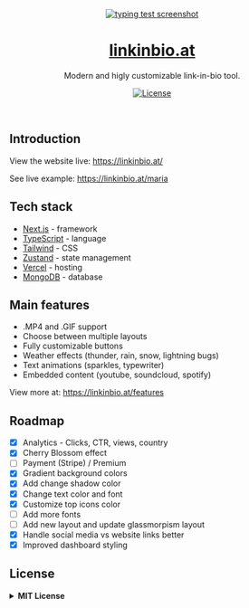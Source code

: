 <p align="center">
  <a href="https://linkinbio.at">
    <img alt="typing test screenshot" src="https://github.com/mariangle/linkinbio.at/assets/124585244/9eab0f9f-9963-4c65-8139-4de15593d0d5">
    <h1 align="center">linkinbio.at</h1>
  </a>
</p>

<p align="center">
  Modern and higly customizable link-in-bio tool.
</p>

<p align="center">
  <a href="https://www.linkedin.com/in/maria-nguyen-le">
    <img src="https://img.shields.io/badge/-MariaLe-blue?style=plastic-square&logo=Linkedin&logoColor=white&link=https://www.linkedin.com/in/maria-nguyen-le/" alt="License" />
  </a>
</p>
<br/>

<!-- ABOUT THE PROJECT -->

## Introduction

View the website live: https://linkinbio.at/

See live example: https://linkinbio.at/maria

## Tech stack

- [Next.js](https://nextjs.org/) - framework
- [TypeScript](https://www.typescriptlang.org/) - language
- [Tailwind](https://tailwindcss.comm) - CSS
- [Zustand](https://docs.pmnd.rs/zustand/getting-started/introduction) - state management
- [Vercel](https://vercel.com/) - hosting
- [MongoDB](https://www.mongodb.com/) - database

<!-- GETTING STARTED )-->

## Main features

- .MP4 and .GIF support
- Choose between multiple layouts
- Fully customizable buttons
- Weather effects (thunder, rain, snow, lightning bugs)
- Text animations (sparkles, typewriter)
- Embedded content (youtube, soundcloud, spotify)

View more at: https://linkinbio.at/features

## Roadmap

- [x] Analytics - Clicks, CTR, views, country
- [x] Cherry Blossom effect
- [ ] Payment (Stripe) / Premium
- [x] Gradient background colors
- [x] Add change shadow color
- [x] Change text color and font
- [x] Customize top icons color
- [ ] Add more fonts
- [ ] Add new layout and update glassmorpism layout
- [x] Handle social media vs website links better
- [x] Improved dashboard styling

## License

<details>
  <summary><b>MIT License</b></summary>

Permission is hereby granted, free of charge, to any person obtaining a copy of this software and associated documentation files (the "Software"), to deal in the Software without restriction, including without limitation the rights to use, copy, modify, merge, publish, distribute, sublicense, and/or sell copies of the Software, and to permit persons to whom the Software is furnished to do so, subject to the following conditions:

The above copyright notice and this permission notice shall be included in all copies or substantial portions of the Software.

THE SOFTWARE IS PROVIDED "AS IS", WITHOUT WARRANTY OF ANY KIND, EXPRESS OR IMPLIED, INCLUDING BUT NOT LIMITED TO THE WARRANTIES OF MERCHANTABILITY, FITNESS FOR A PARTICULAR PURPOSE AND NONINFRINGEMENT. IN NO EVENT SHALL THE AUTHORS OR COPYRIGHT HOLDERS BE LIABLE FOR ANY CLAIM, DAMAGES OR OTHER LIABILITY, WHETHER IN AN ACTION OF CONTRACT, TORT OR OTHERWISE, ARISING FROM, OUT OF OR IN CONNECTION WITH THE SOFTWARE OR THE USE OR OTHER DEALINGS IN THE SOFTWARE.

</details>
